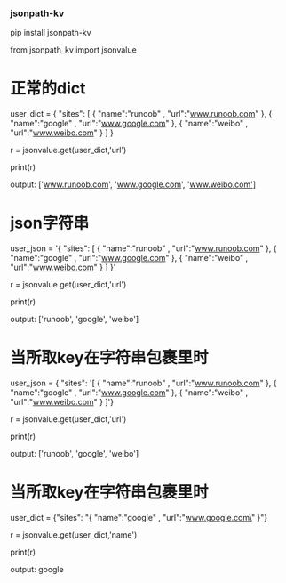 ### **jsonpath-kv**
pip install jsonpath-kv

from jsonpath_kv import jsonvalue
# 正常的dict
user_dict = {
        "sites":
            [
                { "name":"runoob" , "url":"www.runoob.com" },
                { "name":"google" , "url":"www.google.com" },
                { "name":"weibo" , "url":"www.weibo.com" }
            ]
    }
    
r = jsonvalue.get(user_dict,'url')

print(r)

output: ['www.runoob.com', 'www.google.com', 'www.weibo.com']
# json字符串
user_json = '{ "sites": [ { "name":"runoob" , "url":"www.runoob.com" }, { "name":"google" , "url":"www.google.com" }, { "name":"weibo" , "url":"www.weibo.com" } ] }'

r = jsonvalue.get(user_dict,'url')

print(r)

output: ['runoob', 'google', 'weibo']

# 当所取key在字符串包裹里时
user_json = { "sites": '[ { "name":"runoob" , "url":"www.runoob.com" }, { "name":"google" , "url":"www.google.com" }, { "name":"weibo" , "url":"www.weibo.com" } ]'}

r = jsonvalue.get(user_dict,'url')

print(r)

output: ['runoob', 'google', 'weibo']
# 当所取key在字符串包裹里时
user_dict = {"sites": "{ \"name\":\"google\" , \"url\":\"www.google.com\" }"}

r = jsonvalue.get(user_dict,'name')

print(r)

output: google


